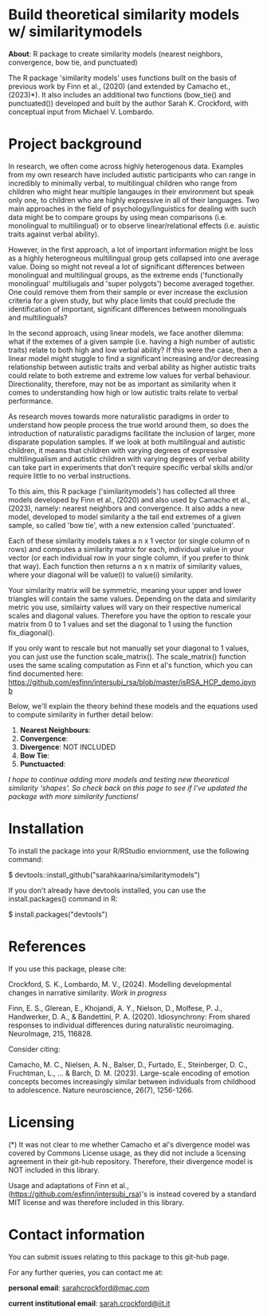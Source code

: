 # Build theoretical similarity models w/ similaritymodels

**About**: R package to create similarity models (nearest neighbors, convergence, bow tie, and punctuated)

The R package 'similarity models' uses functions built on the basis of previous work by Finn et al., (2020) (and extended by Camacho et., (2023)*). It also includes an additional two functions (bow_tie() and punctuated()) developed and built by the author Sarah K. Crockford, with conceptual input from Michael V. Lombardo. 

# Project background

In research, we often come across highly heterogenous data. Examples from my own research have included autistic participants who can range in incredibly to minimally verbal, to multilingual children who range from children who might hear multiple langauges in their environment but speak only one, to children who are highly expressive in all of their languages. Two main approaches in the field of psychology/linguistics for dealing with such data might be to compare groups by using mean comparisons (i.e. monolingual to multilingual) or to observe linear/relational effects (i.e. auistic traits against verbal ability). 

However, in the first approach, a lot of important information might be loss as a highly heterogneous multilingual group gets collapsed into one average value. Doing so might not reveal a lot of significant differences between monolingual and multilingual groups, as the extreme ends ('functionally monolingual' multiliugals and 'super polygots') become averaged together. One could remove them from their sample or ever increase the exclusion criteria for a given study, but why place limits that could preclude the identification of important, significant differences between monolinguals and multilinguals? 

In the second approach, using linear models, we face another dilemma: what if the extemes of a given sample (i.e. having a high number of autistic traits) relate to both high and low verbal ability? If this were the case, then a linear model might stuggle to find a significant increasing and/or decreasing relationship between autistic traits and verbal ability as higher autistic traits could relate to both extreme and extreme low values for verbal behaviour. Directionality, therefore, may not be as important as similarity when it comes to understanding how high or low autistic traits relate to verbal performance.

As research moves towards more naturalistic paradigms in order to understand how people process the true world around them, so does the introduction of naturalistic paradigms facilitate the inclusion of larger, more disparate population samples. If we look at both multilingual and autistic children, it means that children with varying degrees of expressive multilingualism and autistic children with varying degrees of verbal ability can take part in experiments that don't require specific verbal skills and/or require little to no verbal instructions.

To this aim, this R package ('similaritymodels') has collected all three models developed by Finn et al., (2020) and also used by Camacho et al., (2023), namely: nearest neighbors and convergence. It also adds a new model, developed to model similarity a the tail end extremes of a given sample, so called 'bow tie', with a new extension called 'punctuated'. 

Each of these similarity models takes a n x 1 vector (or single column of n rows) and computes a similarity matrix for each, individual value in your vector (or each individual row in your single column, if you prefer to think that way). Each function then returns a n x n matrix of similarity values, where your diagonal will be value(i) to value(i) similarity. 

Your similarity matrix will be symmetric, meaning your upper and lower triangles will contain the same values. Depending on the data and similarity metric you use, similairty values will vary on their respective numerical scales and diagonal values. Therefore you have the option to rescale your matrix from 0 to 1 values and set the diagonal to 1 using the function fix_diagonal(). 

If you only want to rescale but not manually set your diagonal to 1 values, you can just use the function scale_matrix(). The scale_matrix() function uses the same scaling computation as Finn et al's function, which you can find documented here: https://github.com/esfinn/intersubj_rsa/blob/master/isRSA_HCP_demo.ipynb 

Below, we'll explain the theory behind these models and the equations used to compute similarity in further detail below:

1) **Nearest Neighbours**: 
2) **Convergence**:
3) **Divergence**: NOT INCLUDED
4) **Bow Tie**:
5) **Punctuacted**:
   
*I hope to continue adding more models and testing new theoretical similarity 'shapes'. So check back on this page to see if I've updated the package with more similarity functions!*

# Installation 

To install the package into your R/RStudio enviornment, use the following command:

$ devtools::install_github("sarahkaarina/similaritymodels")

If you don't already have devtools installed, you can use the install.packages() command in R:

$ install.packages("devtools")

# References

If you use this package, please cite:

Crockford, S. K., Lombardo, M. V., (2024). Modelling developmental changes in narrative similarity. *Work in progress* 

Finn, E. S., Glerean, E., Khojandi, A. Y., Nielson, D., Molfese, P. J., Handwerker, D. A., & Bandettini, P. A. (2020). Idiosynchrony: From shared responses to individual differences during naturalistic neuroimaging. NeuroImage, 215, 116828.

Consider citing:

Camacho, M. C., Nielsen, A. N., Balser, D., Furtado, E., Steinberger, D. C., Fruchtman, L., ... & Barch, D. M. (2023). Large-scale encoding of emotion concepts becomes increasingly similar between individuals from childhood to adolescence. Nature neuroscience, 26(7), 1256-1266.

# Licensing 

(*) It was not clear to me whether Camacho et al's divergence model was covered by Commons License usage, as they did not include a licensing agreement in their git-hub repository. Therefore, their divergence model is NOT included in this library.

Usage and adaptations of Finn et al., (https://github.com/esfinn/intersubj_rsa)'s is instead covered by a standard MIT license and was therefore included in this library.  

# Contact information

You can submit issues relating to this package to this git-hub page.

For any further queries, you can contact me at:

**personal email**: sarahcrockford@mac.com

**current institutional email**: sarah.crockford@iit.it
